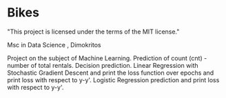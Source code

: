# Bikes

"This project is licensed under the terms of the MIT license."

Msc in Data Science , Dimokritos 

Project on the subject of Machine Learning. 
Prediction of count (cnt) - number of total rentals. 
Decision prediction. 
Linear Regression with Stochastic Gradient Descent and print the loss function over epochs and print loss with respect to y-y'. 
Logistic Regression prediction and print loss with respect to y-y'. 
